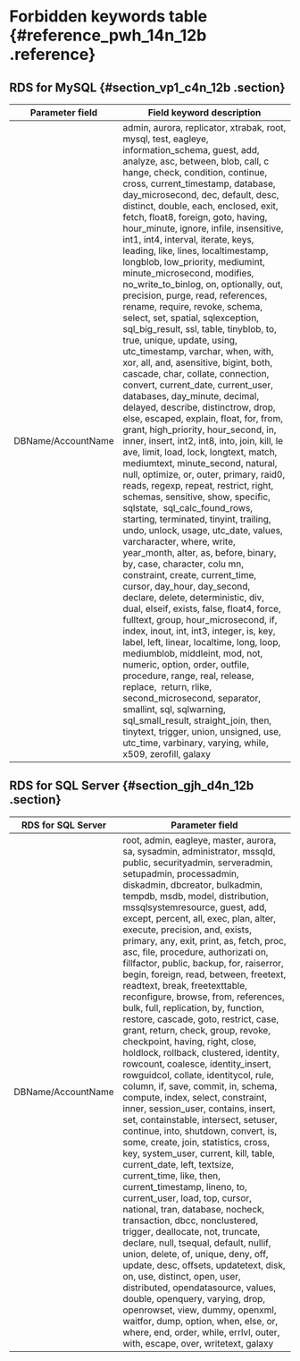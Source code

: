 # Forbidden keywords table {#reference_pwh_14n_12b .reference}

## RDS for MySQL {#section_vp1_c4n_12b .section}

|Parameter field|Field keyword description|
|---------------|-------------------------|
|DBName/AccountName|admin, aurora, replicator, xtrabak, root, mysql, test, eagleye, information\_schema, guest, add, analyze, asc, between, blob, call, c hange, check, condition, continue, cross, current\_timestamp, database, day\_microsecond, dec, default, desc, distinct, double, each, enclosed, exit, fetch, float8, foreign, goto, having, hour\_minute, ignore, infile, insensitive, int1, int4, interval, iterate, keys, leading, like, lines, localtimestamp, longblob, low\_priority, mediumint,  minute\_microsecond, modifies, no\_write\_to\_binlog, on, optionally, out, precision, purge, read, references, rename, require, revoke, schema, select, set, spatial, sqlexception, sql\_big\_result, ssl, table, tinyblob, to, true, unique, update, using, utc\_timestamp, varchar, when, with, xor, all, and, asensitive, bigint, both, cascade, char, collate, connection, convert, current\_date, current\_user, databases, day\_minute, decimal, delayed, describe, distinctrow, drop, else, escaped, explain, float, for, from, grant, high\_priority, hour\_second, in, inner, insert, int2, int8, into, join, kill, le ave, limit, load, lock, longtext, match, mediumtext, minute\_second, natural, null, optimize, or, outer, primary, raid0, reads, regexp, repeat, restrict, right, schemas, sensitive, show, specific, sqlstate,  sql\_calc\_found\_rows, starting, terminated, tinyint, trailing, undo, unlock, usage, utc\_date, values, varcharacter, where, write, year\_month, alter, as, before, binary, by, case, character, colu mn, constraint, create, current\_time, cursor, day\_hour, day\_second, declare, delete, deterministic, div, dual, elseif, exists, false, float4, force, fulltext, group, hour\_microsecond, if, index, inout, int, int3, integer, is, key, label, left, linear, localtime, long, loop, mediumblob, middleint, mod, not, numeric, option, order, outfile, procedure, range, real, release, replace,  return, rlike, second\_microsecond, separator, smallint, sql, sqlwarning, sql\_small\_result, straight\_join, then, tinytext, trigger, union, unsigned, use, utc\_time, varbinary, varying, while, x509, zerofill, galaxy|

## RDS for SQL Server {#section_gjh_d4n_12b .section}

|RDS for SQL Server|Parameter field|
|------------------|---------------|
|DBName/AccountName|root, admin, eagleye, master, aurora, sa, sysadmin, administrator, mssqld, public, securityadmin, serveradmin, setupadmin, processadmin, diskadmin, dbcreator, bulkadmin, tempdb, msdb, model, distribution, mssqlsystemresource, guest, add, except, percent, all, exec, plan, alter, execute, precision, and, exists, primary, any, exit, print, as, fetch, proc, asc, file, procedure, authorizati on, fillfactor, public, backup, for, raiserror, begin, foreign, read, between, freetext, readtext, break, freetexttable, reconfigure, browse, from, references, bulk, full, replication, by, function, restore, cascade, goto, restrict, case, grant, return, check, group, revoke, checkpoint, having, right, close, holdlock, rollback, clustered, identity, rowcount, coalesce, identity\_insert, rowguidcol, collate, identitycol, rule, column, if, save, commit, in, schema, compute, index, select, constraint, inner, session\_user, contains, insert, set, containstable, intersect, setuser, continue, into, shutdown, convert, is, some, create, join, statistics, cross, key, system\_user, current, kill, table, current\_date, left, textsize, current\_time, like, then, current\_timestamp, lineno, to, current\_user, load, top, cursor, national, tran, database, nocheck, transaction, dbcc, nonclustered, trigger, deallocate, not, truncate, declare, null, tsequal, default, nullif, union, delete, of, unique, deny, off, update, desc, offsets, updatetext, disk, on, use, distinct, open, user, distributed, opendatasource, values, double, openquery, varying, drop, openrowset, view, dummy, openxml, waitfor, dump, option, when, else, or, where, end, order, while, errlvl, outer, with, escape, over, writetext, galaxy|


